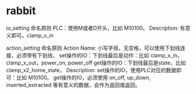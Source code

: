 # rabbit

io_setting 命名原则
PLC：使用M或者D开头，比如 M10100。
Description: 有意义即可。clamp_x_in

action_setting 命名原则
Action Name: 小写字母，无空格，可以使用下划线连接，必须带有下划线，
    set操作的IO：下划线最后是动作：比如 clamp_x_in，clamp_x_out，power_on, power_off
    get操作的IO：下划线最后是state，比如 clamp_x2_home_state，
Description: 
    set操作的IO，使用PLC对应的数据即可：比如 M10100。
    get操作的IO，必须使用 on_off, up_down, inserted_extracted 等有意义的数据，会作为返回值返回。

    






